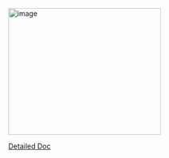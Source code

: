 



<img width="306" height="254" alt="image" src="https://github.com/user-attachments/assets/8c070af5-f6ad-48f0-b9b2-511613be814c" />

[Detailed Doc](https://projects.raspberrypi.org/en/projects/lego-robot-car)
